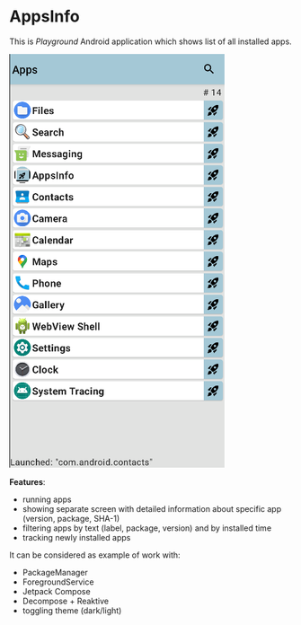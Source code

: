 # AppsInfo

This is *Playground* Android application which shows list of all installed apps.

![AppsInfo example](./apps-info-screen-example.png)

**Features**:
- running apps
- showing separate screen with detailed information about specific app (version, package, SHA-1)
- filtering apps by text (label, package, version) and by installed time
- tracking newly installed apps

It can be considered as example of work with:
- PackageManager
- ForegroundService
- Jetpack Compose
- Decompose + Reaktive
- toggling theme (dark/light) 
